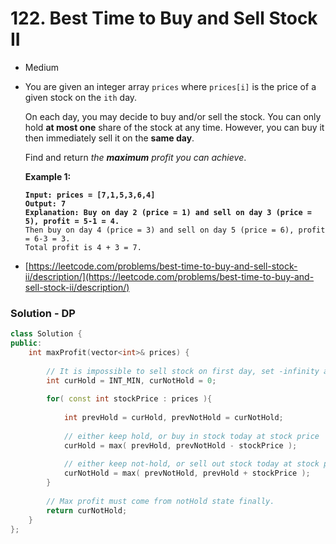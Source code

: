 # 122. Best Time to Buy and Sell Stock II

* Medium
*   You are given an integer array `prices` where `prices[i]` is the price of a given stock on the `ith` day.

    On each day, you may decide to buy and/or sell the stock. You can only hold **at most one** share of the stock at any time. However, you can buy it then immediately sell it on the **same day**.

    Find and return _the **maximum** profit you can achieve_.

    &#x20;

    **Example 1:**

    <pre><code><strong>Input: prices = [7,1,5,3,6,4]
    </strong><strong>Output: 7
    </strong><strong>Explanation: Buy on day 2 (price = 1) and sell on day 3 (price = 5), profit = 5-1 = 4.
    </strong>Then buy on day 4 (price = 3) and sell on day 5 (price = 6), profit = 6-3 = 3.
    Total profit is 4 + 3 = 7.
    </code></pre>


* [https://leetcode.com/problems/best-time-to-buy-and-sell-stock-ii/description/](https://leetcode.com/problems/best-time-to-buy-and-sell-stock-ii/description/)

### Solution - DP

```cpp
class Solution {
public:
    int maxProfit(vector<int>& prices) {
        
        // It is impossible to sell stock on first day, set -infinity as initial value for curHold
        int curHold = INT_MIN, curNotHold = 0;
        
        for( const int stockPrice : prices ){
            
            int prevHold = curHold, prevNotHold = curNotHold;
            
            // either keep hold, or buy in stock today at stock price
            curHold = max( prevHold, prevNotHold - stockPrice );
            
            // either keep not-hold, or sell out stock today at stock price
            curNotHold = max( prevNotHold, prevHold + stockPrice );
        }
        
        // Max profit must come from notHold state finally.
        return curNotHold;
    }
};
```
